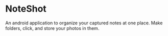 # NoteShot
An android application to organize your captured notes at one place. Make folders, click, and store your photos in them.
